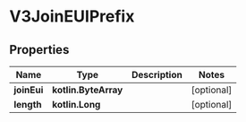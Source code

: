 
# V3JoinEUIPrefix

## Properties
Name | Type | Description | Notes
------------ | ------------- | ------------- | -------------
**joinEui** | **kotlin.ByteArray** |  |  [optional]
**length** | **kotlin.Long** |  |  [optional]



